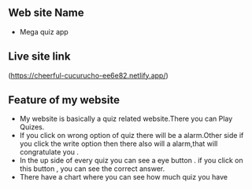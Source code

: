 ## Web site Name
* Mega quiz app
## Live site link
(https://cheerful-cucurucho-ee6e82.netlify.app/)

## Feature of my website
* My website is basically a quiz related website.There you can Play Quizes.
* If you click on wrong option of quiz there will be a alarm.Other side if you click the write option then there also will a alarm,that will congratulate you .
* In the up side of every quiz you can see a eye button . if you click on this button , you can see the correct answer.
* There have a chart where you can see how much quiz you have